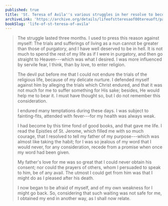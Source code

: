 ```yaml
---
published: true
title: 'St. Teresa of Avila''s various struggles in her resolve to become a nun'
archiveLink: 'https://archive.org/details/lifeofstteresaof00tereuoft/page/15?view=theater'
bookSlug: 'life-of-st-teresa-of-avila'
---
```


> The struggle lasted three months. I used to press this reason against myself: The trials and sufferings of living as a nun cannot be greater than those of purgatory, and I have well deserved to be in hell. It is not much to spend the rest of my life as if I were in purgatory, and then go straight to Heaven---which was what I desired. I was more influenced by servile fear, I think, than by love, to enter religion.
>
> The devil put before me that I could not endure the trials of the religious life, because of my delicate nurture. I defended myself against him by alleging the trials which Christ endured, and that it was not much for me to suffer something for His sake; besides, He would help me to bear it. I must have thought so, but I do not remember this consideration.
>
> I endured many temptations during these days. I was subject to fainting-fits, attended with fever---for my health was always weak.
>
> I had become by this time fond of good books, and that gave me life. I read the Epistles of St. Jerome, which filled me with so much courage, that I resolved to tell my father of my purpose---which was almost like taking the habit; for I was so jealous of my word that I would never, for any consideration, recede from a promise when once my word had been given.
>
> My father's love for me was so great that I could never obtain his consent; nor could the prayers of others, whom I persuaded to speak to him, be of any avail. The utmost I could get from him was that I might do as I pleased after his death.
>
> I now began to be afraid of myself, and of my own weakness for I might go back. So, considering that such waiting was not safe for me, I obtained my end in another way, as I shall now relate.